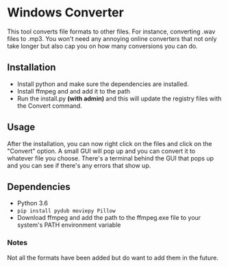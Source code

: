 # Windows Converter
This tool converts file formats to other files. For instance, converting .wav files to .mp3. You won't need any annoying online converters that not only take longer but also cap you on how many conversions you can do.

## Installation
- Install python and make sure the dependencies are installed.
- Install ffmpeg and and add it to the path
- Run the install.py **(with admin)** and this will update the registry files with the Convert command.

## Usage
After the installation, you can now right click on the files and click on the "Convert" option. A small GUI will pop up and you can convert it to whatever file you choose. There's a terminal behind the GUI that pops up and you can see if there's 
any errors that show up.

## Dependencies
- Python 3.6
- `pip install pydub moviepy Pillow`
- Download ffmpeg and add the path to the ffmpeg.exe file to your system's PATH environment variable

### Notes
Not all the formats have been added but do want to add them in the future.
